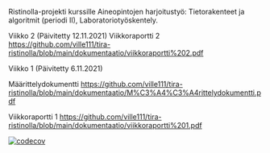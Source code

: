 Ristinolla-projekti kurssille Aineopintojen harjoitustyö: Tietorakenteet ja algoritmit (periodi II), Laboratoriotyöskentely.


Viikko 2 (Päivitetty 12.11.2021)
Viikkoraportti 2
https://github.com/ville111/tira-ristinolla/blob/main/dokumentaatio/viikkoraportti%202.pdf


Viikko 1 (Päivitetty 6.11.2021)

Määrittelydokumentti
https://github.com/ville111/tira-ristinolla/blob/main/dokumentaatio/M%C3%A4%C3%A4rittelydokumentti.pdf

Viikkoraportti 1
https://github.com/ville111/tira-ristinolla/blob/main/dokumentaatio/viikkoraportti%201.pdf


 
[![codecov](https://codecov.io/gh/ville111/tira-ristinolla/branch/main/graph/badge.svg?token=K7MIK0QBCR)](https://codecov.io/gh/ville111/tira-ristinolla)

